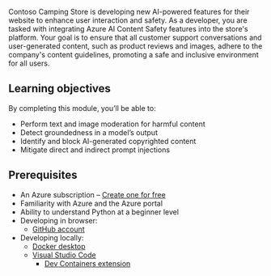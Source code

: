 Contoso Camping Store is developing new AI-powered features for their website to enhance user interaction and safety. As a developer, you are tasked with integrating Azure AI Content Safety features into the store's platform. Your goal is to ensure that all customer support conversations and user-generated content, such as product reviews and images, adhere to the company's content guidelines, promoting a safe and inclusive environment for all users.

## Learning objectives

By completing this module, you’ll be able to:

- Perform text and image moderation for harmful content
- Detect groundedness in a model’s output
- Identify and block AI-generated copyrighted content
- Mitigate direct and indirect prompt injections

## Prerequisites

- An Azure subscription – [Create one for free](https://azure.microsoft.com/free/cognitive-services/)
- Familiarity with Azure and the Azure portal
- Ability to understand Python at a beginner level
- Developing in browser:
  - [GitHub account](https://docs.github.com/get-started/signing-up-for-github)
- Developing locally:
  - [Docker desktop](https://www.docker.com/products/docker-desktop/)
  - [Visual Studio Code](https://code.visualstudio.com/)
    - [Dev Containers extension](https://marketplace.visualstudio.com/items?itemName=ms-vscode-remote.remote-containers)